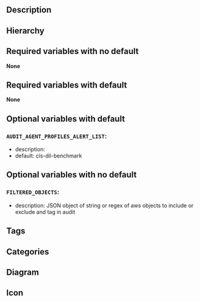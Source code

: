 

## Description


## Hierarchy



## Required variables with no default

**None**


## Required variables with default

**None**


## Optional variables with default

### `AUDIT_AGENT_PROFILES_ALERT_LIST`:
  * description: 
  * default: cis-dil-benchmark


## Optional variables with no default

### `FILTERED_OBJECTS`:
  * description: JSON object of string or regex of aws objects to include or exclude and tag in audit

## Tags


## Categories


## Diagram


## Icon


